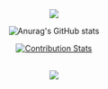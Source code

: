 <div align=center>
  
  <img src="https://capsule-render.vercel.app/api?type=waving&color=auto&height=200&section=header&text=Roy's%20Github&fontSize=90" />

  ![Anurag's GitHub stats](https://github-readme-stats.vercel.app/api?username=goyounha11&show_icons=true&theme=radical)
  
  [![Contribution Stats](https://github-contribution-stats.vercel.app/api/?username=goyounha11)](https://github.com/LordDashMe/github-contribution-stats/)

  <br>
  <img src="https://github-readme-stats.vercel.app/api/top-langs/?username=goyounha11&layout=compact"><br>

</div>
<!--
**goyounha11/goyounha11** is a ✨ _special_ ✨ repository because its `README.md` (this file) appears on your GitHub profile.

Here are some ideas to get you started:

- 🔭 I’m currently working on ...
- 🌱 I’m currently learning ...
- 👯 I’m looking to collaborate on ...
- 🤔 I’m looking for help with ...
- 💬 Ask me about ...
- 📫 How to reach me: ...
- 😄 Pronouns: ...
- ⚡ Fun fact: ...
-->
